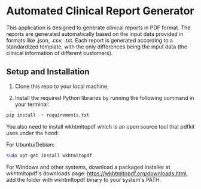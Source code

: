 # Automated Clinical Report Generator

This application is designed to generate clinical reports in PDF format. The reports are generated automatically based on the input data provided in formats like .json, .csv, .txt. Each report is generated according to a standardized template, with the only differences being the input data (the clinical information of different customers).

## Setup and Installation

1. Clone this repo to your local machine.

2. Install the required Python libraries by running the following command in your terminal:

```bash
pip install -r requirements.txt
```

You also need to install wkhtmltopdf which is an open source tool that pdfkit uses under the hood:

For Ubuntu/Debian: 
```bash
sudo apt-get install wkhtmltopdf
```
For Windows and other systems, download a packaged installer at wkhtmltopdf's downloads page: https://wkhtmltopdf.org/downloads.html, add the folder with wkhtmltopdf binary to your system's PATH.

